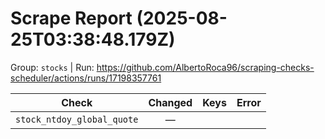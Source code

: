 # Scrape Report (2025-08-25T03:38:48.179Z)

Group: `stocks`  |  Run: https://github.com/AlbertoRoca96/scraping-checks-scheduler/actions/runs/17198357761

| Check | Changed | Keys | Error |
|---|:---:|:--|:--|
| `stock_ntdoy_global_quote` | — |  |  |
